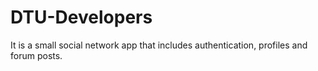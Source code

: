 # DTU-Developers
It is a small social network app that includes authentication, profiles and forum posts.
